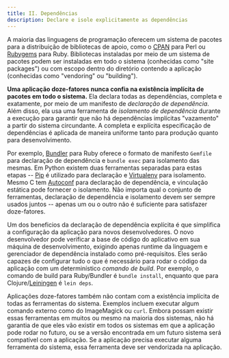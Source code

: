 ```yaml
---
title: II. Dependências
description: Declare e isole explicitamente as dependências
---
```

A maioria das linguagens de programação oferecem um sistema de pacotes para a distribuição de bibliotecas de apoio, como o [CPAN](http://www.cpan.org/) para Perl ou [Rubygems](http://rubygems.org/) para Ruby. Bibliotecas instaladas por meio de um sistema de pacotes podem ser instaladas em todo o sistema (conhecidas como "site packages") ou com escopo dentro do diretório contendo a aplicação (conhecidas como "vendoring" ou "building").

**Uma aplicação doze-fatores nunca confia na existência implícita de pacotes em todo o sistema.** Ela declara todas as dependências, completa e exatamente, por meio de um manifesto de *declaração de dependência*. Além disso, ela usa uma ferramenta de *isolamento de dependência* durante a execução para garantir que não há dependências implícitas "vazamento" a partir do sistema circundante. A completa e explícita especificação de dependências é aplicada de maneira uniforme tanto para produção quanto para desenvolvimento.

Por exemplo, [Bundler](https://bundler.io/) para Ruby oferece o formato de manifesto `Gemfile` para declaração de dependência e `bundle exec` para isolamento das mesmas. Em Python existem duas ferramentas separadas para estas etapas -- [Pip](http://www.pip-installer.org/en/latest/) é utilizado para declaração e [Virtualenv](http://www.virtualenv.org/en/latest/) para isolamento. Mesmo C tem [Autoconf](http://www.gnu.org/s/autoconf/) para declaração de dependência, e vinculação estática pode fornecer o isolamento. Não importa qual o conjunto de ferramentas, declaração de dependência e isolamento devem ser sempre usados juntos -- apenas um ou o outro não é suficiente para satisfazer doze-fatores.

Um dos beneficios da declaração de dependência explícita é que simplifica a configuração  da aplicação para novos desenvolvedores. O novo desenvolvedor pode verificar a base de código do aplicativo em sua máquina de desenvolvimento, exigindo apenas runtime da linguagem e gerenciador de dependência instalado como pré-requisitos. Eles serão capazes de configurar tudo o que é necessário para rodar o código da aplicação com um determinístico *comando de build*. Por exemplo, o comando de build para Ruby/Bundler é `bundle install`, enquanto que para Clojure/[Leiningen](https://github.com/technomancy/leiningen#readme) é `lein deps`.

Aplicações doze-fatores também não contam com a existência implícita de todas as ferramentas do sistema. Exemplos incluem executar algum comando externo como do ImageMagick ou `curl`. Embora possam existir essas ferramentas em muitos ou mesmo na maioria dos sistemas, não há garantia de que eles vão existir em todos os sistemas em que a aplicação pode rodar no futuro, ou se a versão encontrada em um futuro sistema será compatível com a aplicação. Se a aplicação precisa executar alguma ferramenta do sistema, essa ferramenta deve ser vendorizada na aplicação.
